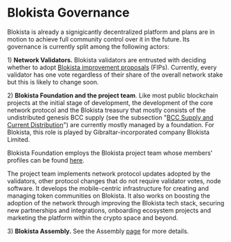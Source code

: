 # Blokista Governance

Blokista is already a signigicantly decentralized platform and plans are in motion to achieve full community control over it in the future. Its governance is currently split among the following actors:

1\) **Network Validators.** Blokista validators are entrusted with deciding whether to adopt [Blokista improvement proposals](https://docs.bccscan.com/general/fips) \(FIPs\).  Currently, every validator has one vote regardless of their share of the overall network stake but this is likely to change soon.

2\) **Blokista Foundation and the project team**. Like most public blockchain projects at the initial stage of development, the development of the core network protocol and the Blokista treasury that mostly consists of the undistributed genesis BCC supply \(see the subsection "[BCC Supply and Current Distribution](https://docs.bccscan.com/general/fuse-token/fuse-supply-and-current-distribution)"\) are currently mostly managed by a foundation. For Blokista, this role is played by Gibraltar-incorporated company Blokista Limited.

Blokista Foundation employs the Blokista project team whose members' profiles can be found [here](https://bccscan.com/about).

The project team implements network protocol updates adopted by the validators, other protocol changes that do not require validator votes, node software. It develops the mobile-centric infrastructure for creating and managing token communities on Blokista. It also works on boosting the adoption of the network through improving the Blokista tech stack, securing new partnerships and integrations, onboarding ecosystem projects and marketing the platform within the crypto space and beyond.  

3\) **Blokista Assembly.** See the Assembly [page](https://docs.bccscan.com/general/fuse-governance/fuse-assembly) for more details.   

